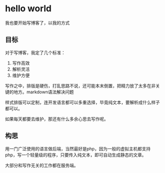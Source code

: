 # hello world

我也要开始写博客了，以我的方式

## 目标

对于写博客，我定了几个标准：

1. 写作高效
2. 解析灵活
3. 维护方便


写作之中，排版是硬伤，打乱思路不说，还可能本末倒置，把精力放了太多在非关键的地方。markdown语法解决问题

样式排版可以定制，连开发语言都可以多重选择，毕竟纯文本，要解析成什么样子都可以。

如果每天都要去维护，那还有什么多余心思去写作呢。

## 构思

用一门广泛使用的语言做后端，当然最好是php，因为一般的虚拟主机都支持php，写一个轻量级的程序，只要传入纯文本，即可自动生成静态的文章。

大部分和写作无关的工作都在服务端。




